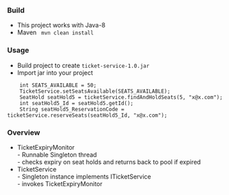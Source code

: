 ### Build
- This project works with Java-8
- Maven ` mvn clean install`

### Usage
- Build project to create `ticket-service-1.0.jar`
- Import jar into your project
```
    int SEATS_AVAILABLE = 50;
    TicketService.setSeatsAvailable(SEATS_AVAILABLE);
    SeatHold seatHold5 = ticketService.findAndHoldSeats(5, "x@x.com");
    int seatHold5_Id = seatHold5.getId();
    String seatHold5_ReservationCode = ticketService.reserveSeats(seatHold5_Id, "x@x.com");
```

### Overview
- TicketExpiryMonitor
    <br> - Runnable Singleton thread
    <br> - checks expiry on seat holds and returns back to pool if expired
- TicketService
    <br> - Singleton instance implements ITicketService
    <br> - invokes TicketExpiryMonitor